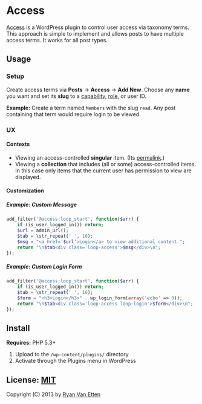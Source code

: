 # Access

[Access](../../) is a WordPress plugin to control user access via taxonomy terms. This approach is simple to implement and allows posts to have multiple access terms. It works for all post types.

## Usage

### Setup

Create access terms via <b>Posts</b> &rarr; <b>Access</b> &rarr; <b>Add New</b>. Choose any <b>name</b> you want and set its <b>slug</b> to a [capability](http://codex.wordpress.org/Roles_and_Capabilities#Capabilities), [role](http://codex.wordpress.org/Roles_and_Capabilities#Roles), or user ID. 

<b>Example:</b> Create a term named `Members` with the slug `read`. Any post containing that term would require login to be viewed.

### UX

#### Contexts

- Viewing an access-controlled <b>singular</b> item. (Its [permalink](http://en.wikipedia.org/wiki/Permalink).)
- Viewing a <b>collection</b> that includes (all or some) access-controlled items. In this case only items that the current user has permission to view are displayed.


#### Customization


##### Example: Custom Message

```php
add_filter('@access:loop_start', function($arr) {
    if (is_user_logged_in()) return;
    $url = admin_url();
    $tab = \str_repeat(' ', 16);
    $msg = "<a href='$url'>Login</a> to view additional content.";
    return "\n$tab<div class='loop-access'>$msg</div>\n";
});
```

##### Example: Custom Login Form

```php
add_filter('@access:loop_start', function($arr) {
    if (is_user_logged_in()) return;
    $tab = \str_repeat(' ', 16);
    $form = "<h3>Login</h3>" . wp_login_form(array('echo' => 0));
    return "\n$tab<div class='loop-access loop-login'>$form</div>\n";
});
```

## Install

<b>Requires:</b> PHP 5.3+

1. Upload to the `/wp-content/plugins/` directory
1. Activate through the Plugins menu in WordPress

## License: [MIT](http://opensource.org/licenses/MIT)

Copyright (C) 2013 by [Ryan Van Etten](https://github.com/ryanve)
